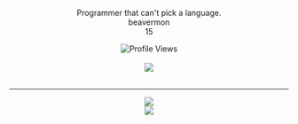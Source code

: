 <p align="center">Programmer that can't pick a language.
<br>
beavermon
<br>
15
 <p align="center">
    <img src="https://komarev.com/ghpvc/?username=Beavermon&style=for-the-badge&color=red" alt="Profile Views">
    <br>
    <br>
    <img src="https://lanyard.cnrad.dev/api/581687198760435742" />
  <br>
  <br>
  </p>
  <hr>
<p align="center">
  <img src = "https://github-readme-stats.vercel.app/api/top-langs/?username=Beavermon&theme=dark&hide_border=true&include_all_commits=true&count_private=false">
  <br>
  <img src = "https://github-readme-streak-stats.herokuapp.com/?user=Beavermon&theme=dark&hide_border=true">
  <br>
</a>
